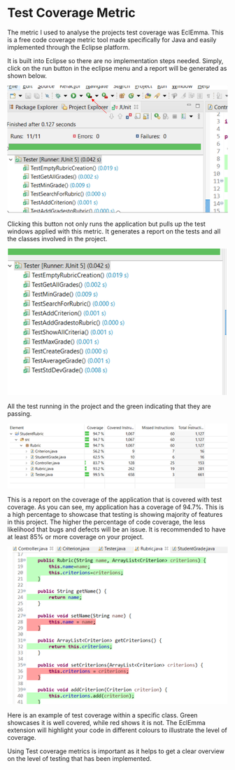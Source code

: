 # Test Coverage Metric

The metric I used to analyse the projects test coverage was EclEmma. This is a free code coverage metric tool made specifically for Java and easily implemented through the Eclipse platform. 

It is built into Eclipse so there are no implementation steps needed. Simply, click on the run button in the eclipse menu and a report will be generated as shown below.

![Image not loading but is apart of image files (See image RunBtn)](images/RunBtn.png)



Clicking this button not only runs the application but pulls up the test windows applied with this metric. It generates a report on the tests and all the classes involved in the project.


![Image of TDD Process ](images/TestList.png)


All the test running in the project and the green indicating that they are passing.


![Image of TDD Process ](images/Coverage.png)


This is a report on the coverage of the application that is covered with test coverage. As you can see, my application has a coverage of 94.7%. This is a high percentage to showcase that testing is showing majority of features in this project. The higher the percentage of code coverage, the less likelihood that bugs and defects will be an issue. It is recommended to have at least 85% or more coverage on your project.


![Image of TDD Process ](images/Example.png)


Here is an example of test coverage within a specific class. Green showcases it is well covered, while red shows it is not. The EclEmma extension will highlight your code in different colours to illustrate the level of coverage.

Using Test coverage metrics is important as it helps to get a clear overview on the level of testing that has been implemented. 
